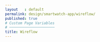 ```yaml
---
layout   : default
permalink: design/smartwatch-app/wireflow/
published: true
# Custom Page Variables
# ─────────────────────
title: Wireflow
---
```



